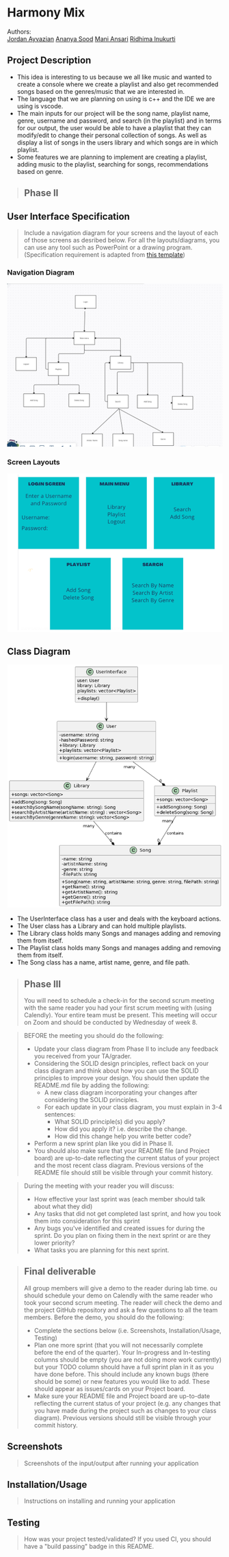 # Harmony Mix
Authors:  
[Jordan Ayvazian](https://github.com/jorbo)
[Ananya Sood](https://github.com/ananyasood2)
[Mani Ansari](https://github.com/maniansari)
[Ridhima Inukurti](https://github.com/ridhimainukurti)  

## Project Description
 * This idea is interesting to us because we all like music and wanted to create a console where we create a playlist and also get recommended songs based on the genres/music that we are interested in.
 * The language that we are planning on using is c++ and the IDE we are using is vscode.
 * The main inputs for our project will be the song name, playlist name, genre, username and password, and search (in the playlist) and in terms for our output, the user would be able to have a playlist that they can modify/edit to change their personal collection of songs. As well as display a list of songs in the users library and which songs are in which playlist.
 * Some features we are planning to implement are creating a playlist, adding music to the playlist, searching for songs, recommendations based on genre.

 > ## Phase II
## User Interface Specification
 > Include a navigation diagram for your screens and the layout of each of those screens as desribed below. For all the layouts/diagrams, you can use any tool such as PowerPoint or a drawing program. (Specification requirement is adapted from [this template](https://redirect.cs.umbc.edu/~mgrass2/cmsc345/Template_UI.doc))

### Navigation Diagram
![Navigation diagram ](Navigation_diagram.png)
### Screen Layouts
![screen layouts](screenlayout.PNG)

## Class Diagram
![diagram of our classes needed](uml_class_diagram.png)
+ The UserInterface class has a user and deals with the keyboard actions.
+ The User class has a Library and can hold multiple playlists.
+ The Library class holds many Songs and manages adding and removing them from itself.
+ The Playlist class holds many Songs and manages adding and removing them from itself.
+ The Song class has a name, artist name, genre, and file path.

 > ## Phase III
 > You will need to schedule a check-in for the second scrum meeting with the same reader you had your first scrum meeting with (using Calendly). Your entire team must be present. This meeting will occur on Zoom and should be conducted by Wednesday of week 8.
 
 > BEFORE the meeting you should do the following:
 > * Update your class diagram from Phase II to include any feedback you received from your TA/grader.
 > * Considering the SOLID design principles, reflect back on your class diagram and think about how you can use the SOLID principles to improve your design. You should then update the README.md file by adding the following:
 >   * A new class diagram incorporating your changes after considering the SOLID principles.
 >   * For each update in your class diagram, you must explain in 3-4 sentences:
 >     * What SOLID principle(s) did you apply?
 >     * How did you apply it? i.e. describe the change.
 >     * How did this change help you write better code?
 > * Perform a new sprint plan like you did in Phase II.
 > * You should also make sure that your README file (and Project board) are up-to-date reflecting the current status of your project and the most recent class diagram. Previous versions of the README file should still be visible through your commit history.
 
> During the meeting with your reader you will discuss: 
 > * How effective your last sprint was (each member should talk about what they did)
 > * Any tasks that did not get completed last sprint, and how you took them into consideration for this sprint
 > * Any bugs you've identified and created issues for during the sprint. Do you plan on fixing them in the next sprint or are they lower priority?
 > * What tasks you are planning for this next sprint.

 
 > ## Final deliverable
 > All group members will give a demo to the reader during lab time. ou should schedule your demo on Calendly with the same reader who took your second scrum meeting. The reader will check the demo and the project GitHub repository and ask a few questions to all the team members. 
 > Before the demo, you should do the following:
 > * Complete the sections below (i.e. Screenshots, Installation/Usage, Testing)
 > * Plan one more sprint (that you will not necessarily complete before the end of the quarter). Your In-progress and In-testing columns should be empty (you are not doing more work currently) but your TODO column should have a full sprint plan in it as you have done before. This should include any known bugs (there should be some) or new features you would like to add. These should appear as issues/cards on your Project board.
 > * Make sure your README file and Project board are up-to-date reflecting the current status of your project (e.g. any changes that you have made during the project such as changes to your class diagram). Previous versions should still be visible through your commit history. 
 
 ## Screenshots
 > Screenshots of the input/output after running your application
 ## Installation/Usage
 > Instructions on installing and running your application
 ## Testing
 > How was your project tested/validated? If you used CI, you should have a "build passing" badge in this README.
 
